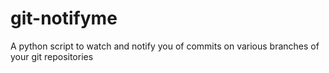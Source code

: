 # git-notifyme

A python script to watch and notify you of commits on various branches of your git repositories
